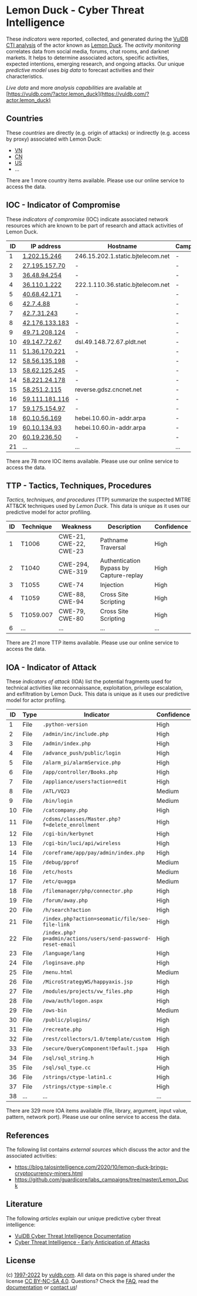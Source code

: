 # Lemon Duck - Cyber Threat Intelligence

These _indicators_ were reported, collected, and generated during the [VulDB CTI analysis](https://vuldb.com/?kb.cti) of the actor known as [Lemon Duck](https://vuldb.com/?actor.lemon_duck). The _activity monitoring_ correlates data from social media, forums, chat rooms, and darknet markets. It helps to determine associated actors, specific activities, expected intentions, emerging research, and ongoing attacks. Our unique _predictive model_ uses _big data_ to forecast activities and their characteristics.

_Live data_ and more _analysis capabilities_ are available at [https://vuldb.com/?actor.lemon_duck](https://vuldb.com/?actor.lemon_duck)

## Countries

These _countries_ are directly (e.g. origin of attacks) or indirectly (e.g. access by proxy) associated with Lemon Duck:

* [VN](https://vuldb.com/?country.vn)
* [CN](https://vuldb.com/?country.cn)
* [US](https://vuldb.com/?country.us)
* ...

There are 1 more country items available. Please use our online service to access the data.

## IOC - Indicator of Compromise

These _indicators of compromise_ (IOC) indicate associated network resources which are known to be part of research and attack activities of Lemon Duck.

ID | IP address | Hostname | Campaign | Confidence
-- | ---------- | -------- | -------- | ----------
1 | [1.202.15.246](https://vuldb.com/?ip.1.202.15.246) | 246.15.202.1.static.bjtelecom.net | - | High
2 | [27.195.157.70](https://vuldb.com/?ip.27.195.157.70) | - | - | High
3 | [36.48.94.254](https://vuldb.com/?ip.36.48.94.254) | - | - | High
4 | [36.110.1.222](https://vuldb.com/?ip.36.110.1.222) | 222.1.110.36.static.bjtelecom.net | - | High
5 | [40.68.42.171](https://vuldb.com/?ip.40.68.42.171) | - | - | High
6 | [42.7.4.88](https://vuldb.com/?ip.42.7.4.88) | - | - | High
7 | [42.7.31.243](https://vuldb.com/?ip.42.7.31.243) | - | - | High
8 | [42.176.133.183](https://vuldb.com/?ip.42.176.133.183) | - | - | High
9 | [49.71.208.124](https://vuldb.com/?ip.49.71.208.124) | - | - | High
10 | [49.147.72.67](https://vuldb.com/?ip.49.147.72.67) | dsl.49.148.72.67.pldt.net | - | High
11 | [51.36.170.221](https://vuldb.com/?ip.51.36.170.221) | - | - | High
12 | [58.56.135.198](https://vuldb.com/?ip.58.56.135.198) | - | - | High
13 | [58.62.125.245](https://vuldb.com/?ip.58.62.125.245) | - | - | High
14 | [58.221.24.178](https://vuldb.com/?ip.58.221.24.178) | - | - | High
15 | [58.251.2.115](https://vuldb.com/?ip.58.251.2.115) | reverse.gdsz.cncnet.net | - | High
16 | [59.111.181.116](https://vuldb.com/?ip.59.111.181.116) | - | - | High
17 | [59.175.154.97](https://vuldb.com/?ip.59.175.154.97) | - | - | High
18 | [60.10.56.169](https://vuldb.com/?ip.60.10.56.169) | hebei.10.60.in-addr.arpa | - | High
19 | [60.10.134.93](https://vuldb.com/?ip.60.10.134.93) | hebei.10.60.in-addr.arpa | - | High
20 | [60.19.236.50](https://vuldb.com/?ip.60.19.236.50) | - | - | High
21 | ... | ... | ... | ...

There are 78 more IOC items available. Please use our online service to access the data.

## TTP - Tactics, Techniques, Procedures

_Tactics, techniques, and procedures_ (TTP) summarize the suspected MITRE ATT&CK techniques used by _Lemon Duck_. This data is unique as it uses our predictive model for actor profiling.

ID | Technique | Weakness | Description | Confidence
-- | --------- | -------- | ----------- | ----------
1 | T1006 | CWE-21, CWE-22, CWE-23 | Pathname Traversal | High
2 | T1040 | CWE-294, CWE-319 | Authentication Bypass by Capture-replay | High
3 | T1055 | CWE-74 | Injection | High
4 | T1059 | CWE-88, CWE-94 | Cross Site Scripting | High
5 | T1059.007 | CWE-79, CWE-80 | Cross Site Scripting | High
6 | ... | ... | ... | ...

There are 21 more TTP items available. Please use our online service to access the data.

## IOA - Indicator of Attack

These _indicators of attack_ (IOA) list the potential fragments used for technical activities like reconnaissance, exploitation, privilege escalation, and exfiltration by Lemon Duck. This data is unique as it uses our predictive model for actor profiling.

ID | Type | Indicator | Confidence
-- | ---- | --------- | ----------
1 | File | `.python-version` | High
2 | File | `/admin/inc/include.php` | High
3 | File | `/admin/index.php` | High
4 | File | `/advance_push/public/login` | High
5 | File | `/alarm_pi/alarmService.php` | High
6 | File | `/app/controller/Books.php` | High
7 | File | `/appliance/users?action=edit` | High
8 | File | `/ATL/VQ23` | Medium
9 | File | `/bin/login` | Medium
10 | File | `/catcompany.php` | High
11 | File | `/cdsms/classes/Master.php?f=delete_enrollment` | High
12 | File | `/cgi-bin/kerbynet` | High
13 | File | `/cgi-bin/luci/api/wireless` | High
14 | File | `/coreframe/app/pay/admin/index.php` | High
15 | File | `/debug/pprof` | Medium
16 | File | `/etc/hosts` | Medium
17 | File | `/etc/quagga` | Medium
18 | File | `/filemanager/php/connector.php` | High
19 | File | `/forum/away.php` | High
20 | File | `/h/search?action` | High
21 | File | `/index.php?action=seomatic/file/seo-file-link` | High
22 | File | `/index.php?p=admin/actions/users/send-password-reset-email` | High
23 | File | `/language/lang` | High
24 | File | `/loginsave.php` | High
25 | File | `/menu.html` | Medium
26 | File | `/MicroStrategyWS/happyaxis.jsp` | High
27 | File | `/modules/projects/vw_files.php` | High
28 | File | `/owa/auth/logon.aspx` | High
29 | File | `/ows-bin` | Medium
30 | File | `/public/plugins/` | High
31 | File | `/recreate.php` | High
32 | File | `/rest/collectors/1.0/template/custom` | High
33 | File | `/secure/QueryComponent!Default.jspa` | High
34 | File | `/sql/sql_string.h` | High
35 | File | `/sql/sql_type.cc` | High
36 | File | `/strings/ctype-latin1.c` | High
37 | File | `/strings/ctype-simple.c` | High
38 | ... | ... | ...

There are 329 more IOA items available (file, library, argument, input value, pattern, network port). Please use our online service to access the data.

## References

The following list contains _external sources_ which discuss the actor and the associated activities:

* https://blog.talosintelligence.com/2020/10/lemon-duck-brings-cryptocurrency-miners.html
* https://github.com/guardicore/labs_campaigns/tree/master/Lemon_Duck

## Literature

The following _articles_ explain our unique predictive cyber threat intelligence:

* [VulDB Cyber Threat Intelligence Documentation](https://vuldb.com/?kb.cti)
* [Cyber Threat Intelligence - Early Anticipation of Attacks](https://www.scip.ch/en/?labs.20201022)

## License

(c) [1997-2022](https://vuldb.com/?kb.changelog) by [vuldb.com](https://vuldb.com/?kb.about). All data on this page is shared under the license [CC BY-NC-SA 4.0](https://creativecommons.org/licenses/by-nc-sa/4.0/). Questions? Check the [FAQ](https://vuldb.com/?kb.faq), read the [documentation](https://vuldb.com/?kb) or [contact us](https://vuldb.com/?contact)!
